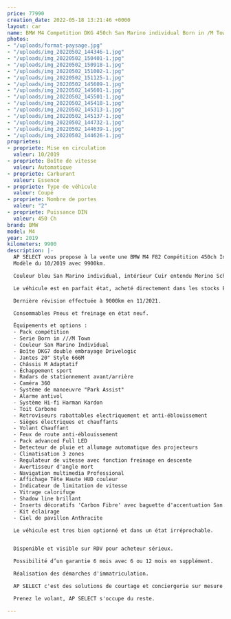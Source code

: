 ```yaml
---
price: 77990
creation_date: 2022-05-18 13:21:46 +0000
layout: car
name: BMW M4 Competition DKG 450ch San Marino individual Born in /M Town
photos:
- "/uploads/format-paysage.jpg"
- "/uploads/img_20220502_144346-1.jpg"
- "/uploads/img_20220502_150401-1.jpg"
- "/uploads/img_20220502_150918-1.jpg"
- "/uploads/img_20220502_151002-1.jpg"
- "/uploads/img_20220502_151125-1.jpg"
- "/uploads/img_20220502_145609-1.jpg"
- "/uploads/img_20220502_145601-1.jpg"
- "/uploads/img_20220502_145501-1.jpg"
- "/uploads/img_20220502_145418-1.jpg"
- "/uploads/img_20220502_145313-1.jpg"
- "/uploads/img_20220502_145137-1.jpg"
- "/uploads/img_20220502_144732-1.jpg"
- "/uploads/img_20220502_144639-1.jpg"
- "/uploads/img_20220502_144626-1.jpg"
proprietes:
- propriete: Mise en circulation
  valeur: 10/2019
- propriete: Boîte de vitesse
  valeur: Automatique
- propriete: Carburant
  valeur: Essence
- propriete: Type de véhicule
  valeur: Coupé
- propriete: Nombre de portes
  valeur: "2"
- propriete: Puissance DIN
  valeur: 450 Ch
brand: BMW
model: M4
year: 2019
kilometers: 9900
description: |-
  AP SELECT vous propose à la vente une BMW M4 F82 Compétition 450ch Individual Serie Born in ///M Town.
  Modèle du 10/2019 avec 9900km.

  Couleur bleu San Marino individual, intérieur Cuir entendu Merino Schwarz / Surpiqûres Bleu

  Le véhicule est en parfait état, acheté directement dans les stocks BMW AG.

  Dernière révision effectuée à 9000km en 11/2021.

  Consommables Pneus et freinage en état neuf.

  Équipements et options :
  - Pack compétition
  - Serie Born in ///M Town
  - Couleur San Marino Individual
  - Boîte DKG7 double embrayage Drivelogic
  - Jantes 20" Style 666M
  - Châssis M Adaptatif
  - Échappement sport
  - Radars de stationnement avant/arrière
  - Caméra 360
  - Système de manoeuvre "Park Assist"
  - Alarme antivol
  - Système Hi-fi Harman Kardon
  - Toit Carbone
  - Retroviseurs rabattables electriquement et anti-éblouissement
  - Sièges électriques et chauffants
  - Volant Chauffant
  - Feux de route anti-éblouissement
  - Pack advanced Full LED
  - Detecteur de pluie et allumage automatique des projecteurs
  - Climatisation 3 zones
  - Regulateur de vitesse avec fonction freinage en descente
  - Avertisseur d'angle mort
  - Navigation multimedia Professional
  - Affichage Tête Haute HUD couleur
  - Indicateur de limitation de vitesse
  - Vitrage calorifuge
  - Shadow line brillant
  - Inserts décoratifs 'Carbon Fibre' avec baguette d'accentuation San Marino bleu
  - Kit éclairage
  - Ciel de pavillon Anthracite

  Le véhicule est tres bien optionné et dans un état irréprochable.


  Disponible et visible sur RDV pour acheteur sérieux.

  Possibilité d’un garantie 6 mois avec 6 ou 12 mois en supplément.

  Réalisation des démarches d'immatriculation.

  AP SELECT c'est des solutions de courtage et conciergerie sur mesure pour profiter librement de sa passion et de son patrimoine.

  Prenez le volant, AP SELECT s'occupe du reste.

---
```

